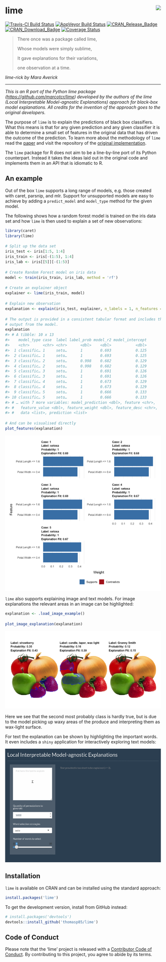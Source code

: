 
<!-- README.md is generated from README.Rmd. Please edit that file -->

# lime <img src="man/figures/logo.png" align="right" />

[![Travis-CI Build
Status](https://travis-ci.org/thomasp85/lime.svg?branch=master)](https://travis-ci.org/thomasp85/lime)
[![AppVeyor Build
Status](https://ci.appveyor.com/api/projects/status/github/thomasp85/lime?branch=master&svg=true)](https://ci.appveyor.com/project/thomasp85/lime)
[![CRAN\_Release\_Badge](http://www.r-pkg.org/badges/version-ago/lime)](https://CRAN.R-project.org/package=lime)
[![CRAN\_Download\_Badge](http://cranlogs.r-pkg.org/badges/lime)](https://CRAN.R-project.org/package=lime)
[![Coverage
Status](https://img.shields.io/codecov/c/github/thomasp85/lime/master.svg)](https://codecov.io/github/thomasp85/lime?branch=master)

> There once was a package called lime,
> 
> Whose models were simply sublime,
> 
> It gave explanations for their variations,
> 
> one observation at a time.

*lime-rick by Mara Averick*

-----

*This is an R port of the Python lime package
(<https://github.com/marcotcr/lime>) developed by the authors of the
lime (Local Interpretable Model-agnostic Explanations) approach for
black-box model explanations. All credits for the invention of the
approach goes to the original developers.*

The purpose of `lime` is to explain the predictions of black box
classifiers. What this means is that for any given prediction and any
given classifier it is able to determine a small set of features in the
original data that has driven the outcome of the prediction. To learn
more about the methodology of `lime` read the
[paper](https://arxiv.org/abs/1602.04938) and visit the repository of
the [original implementation](https://github.com/marcotcr/lime).

The `lime` package for R does not aim to be a line-by-line port of its
Python counterpart. Instead it takes the ideas laid out in the original
code and implements them in an API that is idiomatic to R.

## An example

Out of the box `lime` supports a long range of models, e.g. those
created with caret, parsnip, and mlr. Support for unsupported models are
easy to achieve by adding a `predict_model` and `model_type` method for
the given model.

The following shows how a random forest model is trained on the iris
data set and how `lime` is then used to explain a set of new
observations:

``` r
library(caret)
library(lime)

# Split up the data set
iris_test <- iris[1:5, 1:4]
iris_train <- iris[-(1:5), 1:4]
iris_lab <- iris[[5]][-(1:5)]

# Create Random Forest model on iris data
model <- train(iris_train, iris_lab, method = 'rf')

# Create an explainer object
explainer <- lime(iris_train, model)

# Explain new observation
explanation <- explain(iris_test, explainer, n_labels = 1, n_features = 2)

# The output is provided in a consistent tabular format and includes the
# output from the model.
explanation
#> # A tibble: 10 x 13
#>    model_type case  label label_prob model_r2 model_intercept
#>    <chr>      <chr> <chr>      <dbl>    <dbl>           <dbl>
#>  1 classific… 1     seto…      1        0.693           0.125
#>  2 classific… 1     seto…      1        0.693           0.125
#>  3 classific… 2     seto…      0.998    0.682           0.129
#>  4 classific… 2     seto…      0.998    0.682           0.129
#>  5 classific… 3     seto…      1        0.691           0.126
#>  6 classific… 3     seto…      1        0.691           0.126
#>  7 classific… 4     seto…      1        0.673           0.129
#>  8 classific… 4     seto…      1        0.673           0.129
#>  9 classific… 5     seto…      1        0.666           0.133
#> 10 classific… 5     seto…      1        0.666           0.133
#> # … with 7 more variables: model_prediction <dbl>, feature <chr>,
#> #   feature_value <dbl>, feature_weight <dbl>, feature_desc <chr>,
#> #   data <list>, prediction <list>

# And can be visualised directly
plot_features(explanation)
```

![](man/figures/README-unnamed-chunk-2-1.png)<!-- -->

`lime` also supports explaining image and text models. For image
explanations the relevant areas in an image can be highlighted:

``` r
explanation <- .load_image_example()

plot_image_explanation(explanation)
```

![](man/figures/README-unnamed-chunk-3-1.png)<!-- -->

Here we see that the second most probably class is hardly true, but is
due to the model picking up waxy areas of the produce and interpreting
them as wax-light surface.

For text the explanation can be shown by highlighting the important
words. It even includes a `shiny` application for interactively
exploring text models:

![interactive text explainer](man/figures/shine_text_explanations.gif)

## Installation

`lime` is available on CRAN and can be installed using the standard
approach:

``` r
install.packages('lime')
```

To get the development version, install from GitHub instead:

``` r
# install.packages('devtools')
devtools::install_github('thomasp85/lime')
```

## Code of Conduct

Please note that the ‘lime’ project is released with a [Contributor Code
of Conduct](CODE_OF_CONDUCT.md). By contributing to this project, you
agree to abide by its terms.
